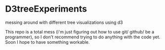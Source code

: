 D3treeExperiments
=================

messing around with different tree visualizations using d3

This repo is a  total mess (i'm just figuring out how to use git/ github/ be a programmer), so I don't recommend trying to do anything with the code yet. Soon I hope to have something workable.
